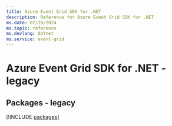 ```yaml
---
title: Azure Event Grid SDK for .NET
description: Reference for Azure Event Grid SDK for .NET
ms.date: 07/29/2024
ms.topic: reference
ms.devlang: dotnet
ms.service: event-grid
---
```

# Azure Event Grid SDK for .NET - legacy
## Packages - legacy
[!INCLUDE [packages](event-grid-index.md)]